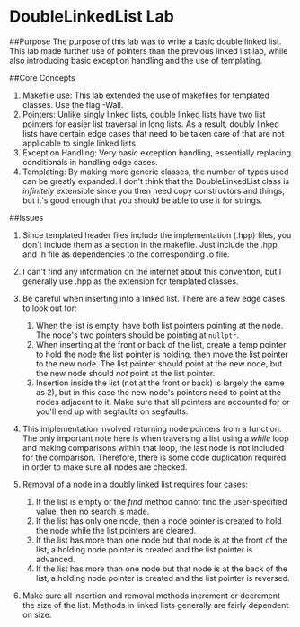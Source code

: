 # DoubleLinkedList Lab

##Purpose
The purpose of this lab was to write a basic double linked list.  This lab made further use of pointers than the previous linked list lab, while also introducing basic exception handling and the use of templating.

##Core Concepts
1. Makefile use:
	This lab extended the use of makefiles for templated classes.  Use the flag -Wall.
2. Pointers:
	Unlike singly linked lists, double linked lists have two list pointers for easier list traversal in long lists.  As a result, doubly linked lists have certain edge cases that need to be taken care of that are not applicable to single linked lists.
3. Exception Handling:
	Very basic exception handling, essentially replacing conditionals in handling edge cases.
4. Templating:
	By making more generic classes, the number of types used can be greatly expanded.  I don't think that the DoubleLinkedList class is *infinitely* extensible since you then need copy constructors and things, but it's good enough that you should be able to use it for strings.
	
##Issues
1. Since templated header files include the implementation (.hpp) files, you don't include them as a section in the makefile.  Just include the .hpp and .h file as dependencies to the corresponding .o file.

2. I can't find any information on the internet about this convention, but I generally use .hpp as the extension for templated classes.

3.  Be careful when inserting into a linked list.  There are a few edge cases to look out for:
	1. When the list is empty, have both list pointers pointing at the node.  The node's two pointers should be pointing at `nullptr`.
	2. When inserting at the front or back of the list, create a temp pointer to hold the node the list pointer is holding, then move the list pointer to the new node.  The list pointer should point at the new node, but the new node should *not* point at the list pointer.
	3. Insertion inside the list (not at the front or back) is largely the same as 2), but in this case the new node's pointers need to point at the nodes adjacent to it.  Make sure that all pointers are accounted for or you'll end up with segfaults on segfaults.
	
4. This implementation involved returning node pointers from a function.  The only important note here is when traversing a list using a *while* loop and making comparisons within that loop, the last node is not included for the comparison.  Therefore, there is some code duplication required in order to make sure all nodes are checked.

5.  Removal of a node in a doubly linked list requires four cases:
	1. If the list is empty or the *find* method cannot find the user-specified value, then no search is made.
	2. If the list has only one node, then a node pointer is created to hold the node while the list pointers are cleared.
	3. If the list has more than one node but that node is at the front of the list, a holding node pointer is created and the list pointer is advanced.
	4. If the list has more than one node but that node is at the back of the list, a holding node pointer is created and the list pointer is reversed.
	
6. Make sure all insertion and removal methods increment or decrement the size of the list.  Methods in linked lists generally are fairly dependent on size.

